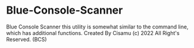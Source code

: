 # Blue-Console-Scanner
Blue Console Scanner this utility is somewhat similar to the command line, which has additional functions. Created By Cisamu (c) 2022 All Right's Reserved. (BCS)
